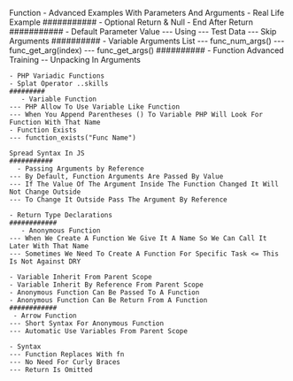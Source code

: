  Function
    - Advanced Examples With Parameters And Arguments
    - Real Life Example
    ###########
     - Optional Return &#038; Null
    - End After Return
    ###########
      - Default Parameter Value
    --- Using
    --- Test Data
    --- Skip Arguments
    ##########
       - Variable Arguments List
    --- func_num_args()
    --- func_get_arg(index)
    --- func_get_args()
    ##########
     - Function Advanced Training
    -- Unpacking In Arguments

    
    - PHP Variadic Functions
    - Splat Operator ..skills 
    #########
       - Variable Function
    --- PHP Allow To Use Variable Like Function
    --- When You Append Parentheses () To Variable PHP Will Look For Function With That Name
    - Function Exists
    --- function_exists("Func Name")

    Spread Syntax In JS
    ###########
      - Passing Arguments by Reference
    --- By Default, Function Arguments Are Passed By Value
    --- If The Value Of The Argument Inside The Function Changed It Will Not Change Outside
    --- To Change It Outside Pass The Argument By Reference

    - Return Type Declarations
    ############
       - Anonymous Function
    --- When We Create A Function We Give It A Name So We Can Call It Later With That Name
    --- Sometimes We Need To Create A Function For Specific Task <= This Is Not Against DRY

    - Variable Inherit From Parent Scope
    - Variable Inherit By Reference From Parent Scope
    - Anonymous Function Can Be Passed To A Function
    - Anonymous Function Can Be Return From A Function
    ############
     - Arrow Function
    --- Short Syntax For Anonymous Function
    --- Automatic Use Variables From Parent Scope

    - Syntax
    --- Function Replaces With fn
    --- No Need For Curly Braces
    --- Return Is Omitted
